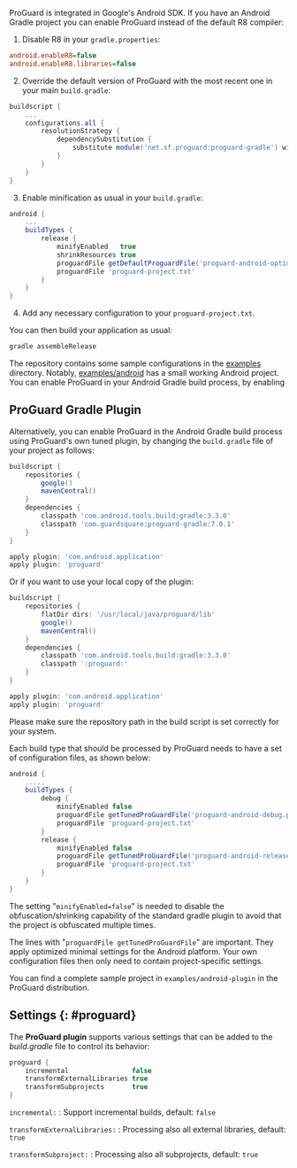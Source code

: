 ProGuard is integrated in Google's Android SDK. If you have an Android Gradle
project you can enable ProGuard instead of the default R8 compiler:

1. Disable R8 in your `gradle.properties`:
```ini
android.enableR8=false
android.enableR8.libraries=false
```

2. Override the default version of ProGuard with the most recent one in your
   main `build.gradle`:
```Groovy
buildscript {
    ...
    configurations.all {
        resolutionStrategy {
            dependencySubstitution {
                substitute module('net.sf.proguard:proguard-gradle') with module('com.guardsquare:proguard-gradle:7.0.1')
            }
        }
    }
}
```

3. Enable minification as usual in your `build.gradle`:
```Groovy
android {
    ...
    buildTypes {
        release {
            minifyEnabled   true
            shrinkResources true
            proguardFile getDefaultProguardFile('proguard-android-optimize.txt')
            proguardFile 'proguard-project.txt'
        }
    }
}
```

4. Add any necessary configuration to your `proguard-project.txt`.

You can then build your application as usual:
```sh
gradle assembleRelease
```

The repository contains some sample configurations in the [examples](examples)
directory. Notably, [examples/android](examples/android) has a small working
Android project.
You can enable ProGuard in your Android Gradle build process, by enabling

## ProGuard Gradle Plugin

Alternatively, you can enable ProGuard in the Android Gradle build process
using ProGuard's own tuned plugin, by changing the `build.gradle` file of your
project as follows:

```Groovy
buildscript {
    repositories {
        google()
        mavenCentral()
    }
    dependencies {
        classpath 'com.android.tools.build:gradle:3.3.0'
        classpath 'com.guardsquare:proguard-gradle:7.0.1'
    }
}

apply plugin: 'com.android.application'
apply plugin: 'proguard'
```

Or if you want to use your local copy of the plugin:

```Groovy
buildscript {
    repositories {
        flatDir dirs: '/usr/local/java/proguard/lib'
        google()
        mavenCentral()
    }
    dependencies {
        classpath 'com.android.tools.build:gradle:3.3.0'
        classpath ':proguard:'
    }
}

apply plugin: 'com.android.application'
apply plugin: 'proguard'
```

Please make sure the repository path in the build script is set correctly for
your system.

Each build type that should be processed by ProGuard needs to have a set of
configuration files, as shown below:

```Groovy
android {
    .....
    buildTypes {
        debug {
            minifyEnabled false
            proguardFile getTunedProGuardFile('proguard-android-debug.pro')
            proguardFile 'proguard-project.txt'
        }
        release {
            minifyEnabled false
            proguardFile getTunedProGuardFile('proguard-android-release.pro')
            proguardFile 'proguard-project.txt'
        }
    }
}
```

The setting "`minifyEnabled=false`" is needed to disable the
obfuscation/shrinking capability of the standard gradle plugin to avoid that
the project is obfuscated multiple times.

The lines with "`proguardFile getTunedProGuardFile`" are important. They apply
optimized minimal settings for the Android platform. Your own configuration
files then only need to contain project-specific settings.

You can find a complete sample project in `examples/android-plugin` in the
ProGuard distribution.

## Settings {: #proguard}

The **ProGuard plugin** supports various settings that can be added to the
*build.gradle* file to control its behavior:

```Groovy
proguard {
    incremental                false
    transformExternalLibraries true
    transformSubprojects       true
}
```

`incremental:`
: Support incremental builds, default: `false`

`transformExternalLibraries:`
: Processing also all external libraries, default: `true`

`transformSubproject:`
: Processing also all subprojects, default: `true`
